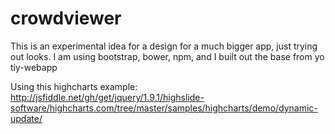 # crowdviewer

This is an experimental idea for a design for a much bigger app, just trying out looks.
I am using bootstrap, bower, npm, and I built out the base from yo tiy-webapp

Using this highcharts example:
http://jsfiddle.net/gh/get/jquery/1.9.1/highslide-software/highcharts.com/tree/master/samples/highcharts/demo/dynamic-update/
